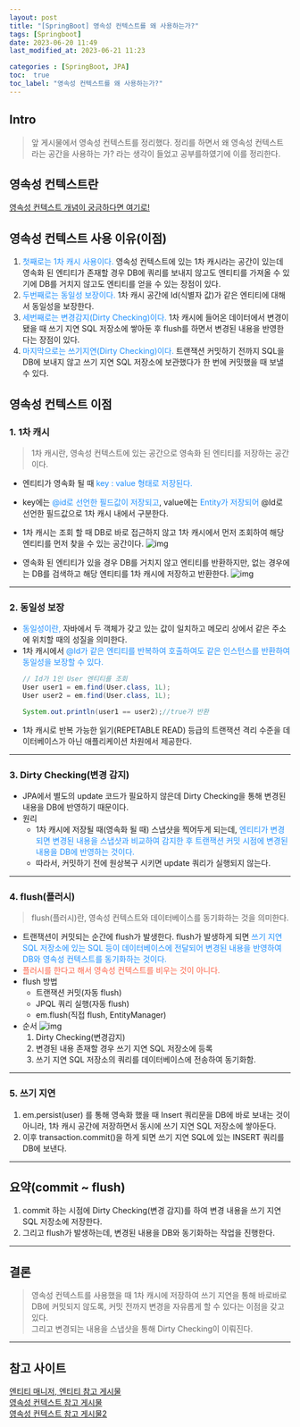 ```yaml
---
layout: post
title: "[SpringBoot] 영속성 컨텍스트를 왜 사용하는가?"
tags: [Springboot]
date: 2023-06-20 11:49
last_modified_at: 2023-06-21 11:23

categories : [SpringBoot, JPA]
toc:  true
toc_label: "영속성 컨텍스트를 왜 사용하는가?"
---
```


## Intro
> 앞 게시물에서 영속성 컨텍스트를 정리했다. 정리를 하면서 왜 영속성 컨텍스트라는 공간을 사용하는 가? 라는 생각이 들었고 공부를하였기에 이를 정리한다.

## 영속성 컨텍스트란
[영속성 컨텍스트 개념이 궁금하다면 여기로!](https://parkyoungjiin.github.io/springboot/spring/2023/06/19/%EC%98%81%EC%86%8D%EC%84%B1-%EC%BB%A8%ED%85%8D%EC%8A%A4%ED%8A%B8%EB%9E%80-(feat.-%EC%98%81%EC%86%8D%EC%83%81%ED%83%9C,-%EC%97%94%ED%8B%B0%ED%8B%B0%EB%A7%A4%EB%8B%88%EC%A0%80)/)

## 영속성 컨텍스트 사용 이유(이점)
1. <span style ="color:#1E90FF">첫째로는 1차 캐시 사용이다.</span> 영속성 컨텍스트에 있는 1차 캐시라는 공간이 있는데 영속화 된 엔티티가 존재할 경우 DB에 쿼리를 보내지 않고도 엔티티를 가져올 수 있기에 DB를 거치지 않고도 엔티티를 얻을 수 있는 장점이 있다. 
2. <span style ="color:#1E90FF">두번째로는 동일성 보장이다.</span> 1차 캐시 공간에 Id(식별자 값)가 같은 엔티티에 대해서 동일성을 보장한다. 
3. <span style ="color:#1E90FF">세번째로는 변경감지(Dirty Checking)이다.</span> 1차 캐시에 들어온 데이터에서 변경이 됐을 때 쓰기 지연 SQL 저장소에 쌓아둔 후 flush를 하면서 변경된 내용을 반영한다는 장점이 있다. 
4. <span style ="color:#1E90FF">마지막으로는 쓰기지연(Dirty Checking)이다.</span> 트랜잭션 커밋하기 전까지 SQL을 DB에 보내지 않고 쓰기 지연 SQL 저장소에 보관했다가 한 번에 커밋했을 때 보낼 수 있다.

## 영속성 컨텍스트 이점

### 1. 1차 캐시
> 1차 캐시란, 영속성 컨텍스트에 있는 공간으로 영속화 된 엔티티를 저장하는 공간이다.

- 엔티티가 영속화 될 때 <span style ="color:#1E90FF">key : value 형태로 저장된다.</span>
- key에는 <span style ="color:#1E90FF">@id로 선언한 필드값이 저장되고</span>, value에는 <span style ="color:#1E90FF">Entity가 저장되어</span> @Id로 선언한 필드값으로 1차 캐시 내에서 구분한다.
- 1차 캐시는 조회 할 때 DB로 바로 접근하지 않고 1차 캐시에서 먼저 조회하여 해당 엔티티를 먼저 찾을 수 있는 공간이다.
![img](https://user-images.githubusercontent.com/112313165/247322317-9c624754-2d39-4c0a-9c38-f2ae47d4daf4.png "1차 캐시에 저장된 상태")

- 영속화 된 엔티티가 있을 경우 DB를 거치지 않고 엔티티를 반환하지만, 없는 경우에는 DB를 검색하고 해당 엔티티를 1차 캐시에 저장하고 반환한다.
![img](https://user-images.githubusercontent.com/112313165/247338076-801f368e-181f-4ddf-b35a-e72edd6d1829.png "1차 캐시에 저장되지 않았을 때 처리 과정")

---
### 2. 동일성 보장
- <span style ="color:#1E90FF">동일성이란,</span> 자바에서 두 객체가 갖고 있는 값이 일치하고 메모리 상에서 같은 주소에 위치할 때의 성질을 의미한다.
- 1차 캐시에서 <span style ="color:#1E90FF">@Id가 같은 엔티티를 반복하여 호출하여도 같은 인스턴스를 반환하여 동일성을 보장할 수 있다.</span>
  ```java
  // Id가 1인 User 엔티티를 조회
  User user1 = em.find(User.class, 1L);
  User user2 = em.find(User.class, 1L);

  System.out.println(user1 == user2);//true가 반환

  ```
- 1차 캐시로 반복 가능한 읽기(REPETABLE READ) 등급의 트랜잭션 격리 수준을 데이터베이스가 아닌 애플리케이션 차원에서 제공한다.

---
### 3. Dirty Checking(변경 감지)
- JPA에서 별도의 update 코드가 필요하지 않은데 Dirty Checking을 통해 변경된 내용을 DB에 반영하기 때문이다.
- 원리
  - 1차 캐시에 저장될 때(영속화 될 때) 스냅샷을 찍어두게 되는데, <span style ="color:#1E90FF">엔티티가 변경되면 변경된 내용을 스냅샷과 비교하여 감지한 후 트랜잭션 커밋 시점에 변경된 내용을 DB에 반영하는 것이다.</span>
  - 따라서, 커밋하기 전에 원상복구 시키면 update 쿼리가 실행되지 않는다.

---
### 4. flush(플러시)
> flush(플러시)란, 영속성 컨텍스트와 데이터베이스를 동기화하는 것을 의미한다.

- 트랜잭션이 커밋되는 순간에 flush가 발생한다. flush가 발생하게 되면 <span style ="color:#1E90FF">쓰기 지연 SQL 저장소에 있는 SQL 등이 데이터베이스에 전달되어 변경된 내용을 반영하여 DB와 영속성 컨텍스트를 동기화하는 것이다.</span>
- <span style ="color:#FF6347">플러시를 한다고 해서 영속성 컨텍스트를 비우는 것이 아니다.<span>
- flush 방법
  - 트랜잭션 커밋(자동 flush)
  - JPQL 쿼리 실행(자동 flush)
  - em.flush(직접 flush, EntityManager)
- 순서
  ![img](https://user-images.githubusercontent.com/112313165/247374455-37bfcdb8-3644-4d78-b51e-0bd455614bc3.jpeg)
  1. Dirty Checking(변경감지)
  2. 변경된 내용 존재할 경우 쓰기 지연 SQL 저장소에 등록
  3. 쓰기 지연 SQL 저장소의 쿼리를 데이터베이스에 전송하여 동기화함.

---
### 5. 쓰기 지연
 1. em.persist(user) 를 통해 영속화 했을 때 Insert 쿼리문을 DB에 바로 보내는 것이 아니라, 1차 캐시 공간에 저장하면서 동시에 쓰기 지연 SQL 저장소에 쌓아둔다.
 2. 이후 transaction.commit()을 하게 되면 쓰기 지연 SQL에 있는 INSERT 쿼리를 DB에 보낸다.

---
## 요약(commit ~ flush)
1. commit 하는 시점에 Dirty Checking(변경 감지)를 하여 변경 내용을 쓰기 지연 SQL 저장소에 저장한다. 
2. 그리고 flush가 발생하는데, 변경된 내용을 DB와 동기화하는 작업을 진행한다.

---
## 결론
> 영속성 컨텍스트를 사용했을 때 1차 캐시에 저장하여 쓰기 지연을 통해 바로바로 DB에 커밋되지 않도록, 커밋 전까지 변경을 자유롭게 할 수 있다는 이점을 갖고 있다.<br> 그리고 변경되는 내용을 스냅샷을 통해 Dirty Checking이 이뤄진다.

---
## 참고 사이트
[엔티티 매니저, 엔티티 참고 게시물](https://ttl-blog.tistory.com/108)<br>
[영속성 컨텍스트 참고 게시물](https://tall-developer.tistory.com/7)<br>
[영속성 컨텍스트 참고 게시물2](https://velog.io/@seho100/JPA-%EC%98%81%EC%86%8D%EC%84%B1-%EC%BB%A8%ED%85%8D%EC%8A%A4%ED%8A%B8)<br>


